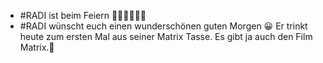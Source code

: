 - #RADI ist beim Feiern 🤩🤩🤩🤯🤯🤯
- #RADI wünscht euch einen wunderschönen guten Morgen 😀 Er trinkt heute zum ersten Mal aus seiner Matrix Tasse. Es gibt ja auch den Film Matrix.🤗

